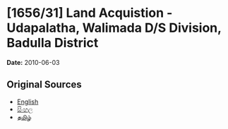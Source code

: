 # [1656/31] Land Acquistion - Udapalatha, Walimada D/S Division, Badulla District

**Date:** 2010-06-03

## Original Sources

- [English](https://documents.gov.lk/view/extra-gazettes/2010/6/1656-31_E.pdf)
- [සිංහල](https://documents.gov.lk/view/extra-gazettes/2010/6/1656-31_S.pdf)
- [தமிழ்](https://documents.gov.lk/view/extra-gazettes/2010/6/1656-31_T.pdf)
